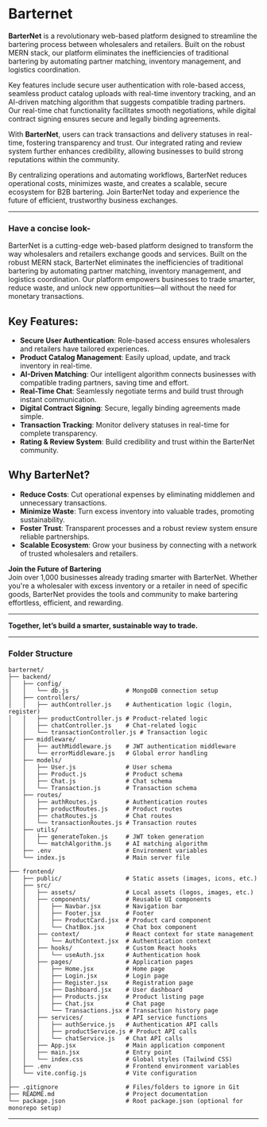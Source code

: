 # Barternet


**BarterNet** is a revolutionary web-based platform designed to streamline the bartering process between wholesalers and retailers. Built on the robust MERN stack, our platform eliminates the inefficiencies of traditional bartering by automating partner matching, inventory management, and logistics coordination.

Key features include secure user authentication with role-based access, seamless product catalog uploads with real-time inventory tracking, and an AI-driven matching algorithm that suggests compatible trading partners. Our real-time chat functionality facilitates smooth negotiations, while digital contract signing ensures secure and legally binding agreements.

With **BarterNet**, users can track transactions and delivery statuses in real-time, fostering transparency and trust. Our integrated rating and review system further enhances credibility, allowing businesses to build strong reputations within the community.

By centralizing operations and automating workflows, BarterNet reduces operational costs, minimizes waste, and creates a scalable, secure ecosystem for B2B bartering. Join BarterNet today and experience the future of efficient, trustworthy business exchanges.
  
---
### Have a concise look-

BarterNet is a cutting-edge web-based platform designed to transform the way wholesalers and retailers exchange goods and services. Built on the robust MERN stack, BarterNet eliminates the inefficiencies of traditional bartering by automating partner matching, inventory management, and logistics coordination. Our platform empowers businesses to trade smarter, reduce waste, and unlock new opportunities—all without the need for monetary transactions.

## Key Features:
- **Secure User Authentication**: Role-based access ensures wholesalers and retailers have tailored experiences.  
- **Product Catalog Management**: Easily upload, update, and track inventory in real-time.  
- **AI-Driven Matching**: Our intelligent algorithm connects businesses with compatible trading partners, saving time and effort.  
- **Real-Time Chat**: Seamlessly negotiate terms and build trust through instant communication.  
- **Digital Contract Signing**: Secure, legally binding agreements made simple.  
- **Transaction Tracking**: Monitor delivery statuses in real-time for complete transparency.  
- **Rating & Review System**: Build credibility and trust within the BarterNet community.  

## Why BarterNet?  
- **Reduce Costs**: Cut operational expenses by eliminating middlemen and unnecessary transactions.  
- **Minimize Waste**: Turn excess inventory into valuable trades, promoting sustainability.  
- **Foster Trust**: Transparent processes and a robust review system ensure reliable partnerships.  
- **Scalable Ecosystem**: Grow your business by connecting with a network of trusted wholesalers and retailers.  

**Join the Future of Bartering**  
Join over 1,000 businesses already trading smarter with BarterNet. Whether you're a wholesaler with excess inventory or a retailer in need of specific goods, BarterNet provides the tools and community to make bartering effortless, efficient, and rewarding.  

---

**Together, let’s build a smarter, sustainable way to trade.**  

---

### **Folder Structure**

```
barternet/
├── backend/
│   ├── config/
│   │   └── db.js                # MongoDB connection setup
│   ├── controllers/
│   │   ├── authController.js    # Authentication logic (login, register)
│   │   ├── productController.js # Product-related logic
│   │   ├── chatController.js    # Chat-related logic
│   │   └── transactionController.js # Transaction logic
│   ├── middleware/
│   │   ├── authMiddleware.js    # JWT authentication middleware
│   │   └── errorMiddleware.js   # Global error handling
│   ├── models/
│   │   ├── User.js              # User schema
│   │   ├── Product.js           # Product schema
│   │   ├── Chat.js              # Chat schema
│   │   └── Transaction.js       # Transaction schema
│   ├── routes/
│   │   ├── authRoutes.js        # Authentication routes
│   │   ├── productRoutes.js     # Product routes
│   │   ├── chatRoutes.js        # Chat routes
│   │   └── transactionRoutes.js # Transaction routes
│   ├── utils/
│   │   ├── generateToken.js     # JWT token generation
│   │   └── matchAlgorithm.js    # AI matching algorithm
│   ├── .env                     # Environment variables
│   └── index.js                 # Main server file
│
├── frontend/
│   ├── public/                  # Static assets (images, icons, etc.)
│   ├── src/
│   │   ├── assets/              # Local assets (logos, images, etc.)
│   │   ├── components/          # Reusable UI components
│   │   │   ├── Navbar.jsx       # Navigation bar
│   │   │   ├── Footer.jsx       # Footer
│   │   │   ├── ProductCard.jsx  # Product card component
│   │   │   └── ChatBox.jsx      # Chat box component
│   │   ├── context/             # React context for state management
│   │   │   └── AuthContext.jsx  # Authentication context
│   │   ├── hooks/               # Custom React hooks
│   │   │   └── useAuth.jsx      # Authentication hook
│   │   ├── pages/               # Application pages
│   │   │   ├── Home.jsx         # Home page
│   │   │   ├── Login.jsx        # Login page
│   │   │   ├── Register.jsx     # Registration page
│   │   │   ├── Dashboard.jsx    # User dashboard
│   │   │   ├── Products.jsx     # Product listing page
│   │   │   ├── Chat.jsx         # Chat page
│   │   │   └── Transactions.jsx # Transaction history page
│   │   ├── services/            # API service functions
│   │   │   ├── authService.js   # Authentication API calls
│   │   │   ├── productService.js # Product API calls
│   │   │   └── chatService.js   # Chat API calls
│   │   ├── App.jsx              # Main application component
│   │   ├── main.jsx             # Entry point
│   │   └── index.css            # Global styles (Tailwind CSS)
│   ├── .env                     # Frontend environment variables
│   └── vite.config.js           # Vite configuration
│   
├── .gitignore                   # Files/folders to ignore in Git
├── README.md                    # Project documentation
└── package.json                 # Root package.json (optional for monorepo setup)
```

---

